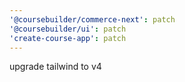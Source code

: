 ```yaml
---
'@coursebuilder/commerce-next': patch
'@coursebuilder/ui': patch
'create-course-app': patch
---
```


upgrade tailwind to v4
